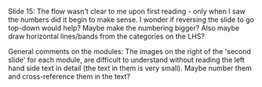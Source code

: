 Slide 15: The flow wasn't clear to me upon first reading - only when I saw the numbers did it begin to make sense. I wonder if reversing the slide to go top-down would help? Maybe make the numbering bigger? Also maybe draw horizontal lines/bands from the categories on the LHS? 

General comments on the modules: The images on the right of the 'second slide' for each module, are difficult to understand without reading the left hand side text in detail (the text in them is very small). Maybe number them and cross-reference them in the text?

